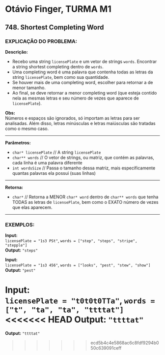 # Otávio Finger, TURMA M1

## 748. Shortest Completing Word

### EXPLICAÇÃO DO PROBLEMA:

**Descrição:**  
- Recebo uma string `licensePlate` e um vetor de strings `words`. Encontrar a string shortest completing dentro de `words`.  
- Uma completing word é uma palavra que contenha todas as letras da string `licensePlate`, bem como sua quantidade.  
- Se houver mais de uma completing word, escolher para retornar a de menor tamanho.  
- Ao final, se deve retornar a menor completing word (que esteja contido nela as mesmas letras e seu número de vezes que aparece de `licensePlate`).  

**Obs:**  
Números e espaços são ignorados, só importam as letras para ser analisadas. Além disso, letras minúsculas e letras maiúsculas são tratadas como o mesmo caso.

---

**Parâmetros:**  
- `char* licensePlate` // A string `licensePlate`  
- `char** words` // O vetor de strings, ou matriz, que contém as palavras, cada linha é uma palavra diferente  
- `int wordsSize` // Passa o tamanho dessa matriz, mais especificamente quantas palavras ela possui (suas linhas)

---

**Retorna:**  
- `char*` // Retorna a MENOR `char* word` dentro de `char** words` que tenha TODAS as letras de `licensePlate`, bem como o EXATO número de vezes que elas aparecem.

---

### EXEMPLOS:

**Input:**  
`licensePlate = "1s3 PSt"`, `words = ["step", "steps", "stripe", "stepple"]`  
**Output:** `"steps"`

**Input:**  
`licensePlate = "1s3 456"`, `words = ["looks", "pest", "stew", "show"]`  
**Output:** `"pest"`

**Input:**  
`licensePlate = "t0t0t0TTa"`, `words = ["t", "ta", "ta", "ttttat"]`  
<<<<<<< HEAD
**Output:** `"ttttat"`
=======
**Output:** `"ttttat"`
>>>>>>> ecd5b4c4e5868ac6c8fdf9294b050c639091ceff
